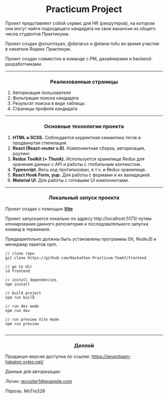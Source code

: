 <h1 align="center">Practicum Project</h1>

Проект представляет собой сервис для HR (рекрутеров), на котором они могут найти подходящего кандидата на свои вакансии из общего числа студентов Практикума.

Проект создан @snurnisyan, @dariarus и @elana-tollu во время участия в хакатоне Яндекс Практикум.

Проект создан совместно в команде с PM, дизайнерами и backend-разработчиками.

------

<h3 align="center">Реализованные страницы</h2>

1. Авторизация пользователя
2. Фильтрация поиска кандидата
3. Результат поиска в виде таблицы
4. Страницы профиля кандидата


------

<h3 align="center">Основные технологии проекта</h2>

1. **HTML и SCSS.** Соблюдается корректная семантика тегов и продвинутая стилизация.
2. **React (React-router v.6).** Компонентная сборка, авторизация, роутинг.
3. **Redux Toolkit (+ Thunk).** Используется хранилище Redux для хранения данных с API и работы с глобальным контекстом.
4. **Typescript.** Весь код протипизован, в т.ч. и Redux хранилище.
5. **React Hook Form, yup.** Для работы с формами и их валидацией.
6. **Material UI**. Для работы с готовыми UI компонентами.


------

<h3 align="center">Локальный запуск проекта</h2>

Проект создан с помощью **<a href="https://vitejs.dev/">Vite</a>**

Проект запускается локально по адресу http://localhost:5173/ путем клонирования данного репозитория и последовательного запуска команд в терминале.

Предварительно должны быть установлены программы Git, NodeJS и менеджер пакетов npm.


```
// clone repo
git clone https://github.com/Hackathon-Practicum-Team7/frontend

// go to dir
cd frontend

// install dependencies
npm install

// build project
npm run build

// run dev mode
npm run dev

// run preview Vite mode
npm run preview


```

------

<h3 align="center">Деплой</h2>

Продакшн-версия доступна по ссылке: https://seventeam-hakaton.sytes.net/

Данные для авторизации:

_Логин_: recruiter1@example.com

_Пароль_: MnTre328
